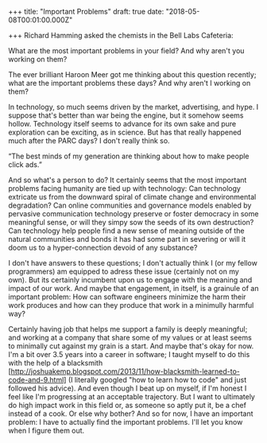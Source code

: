 
+++
title: "Important Problems"
draft: true
date: "2018-05-08T00:01:00.000Z"

+++
Richard Hamming asked the chemists in the Bell Labs Cafeteria:

What are the most important problems in your field? And why aren't you working
on them?

The ever brilliant Haroon Meer got me thinking about this question recently;
what are the important problems these days? And why aren't I working on them?

In technology, so much seems driven by the market, advertising, and hype. I
suppose that's better than war being the engine, but it somehow seems hollow.
Technology itself seems to advance for its own sake and pure exploration can be
exciting, as in science. But has that really happened much after the PARC days?
I don't really think so.

“The best minds of my generation are thinking about how to make people click
ads.”

And so what's a person to do? It certainly seems that the most important
problems facing humanity are tied up with technology: Can technology extricate
us from the downward spiral of climate change and environmental degradation? Can
online communities and governance models enabled by pervasive communication
technology preserve or foster democracy in some meaningful sense, or will they
simpy sow the seeds of its own destruction? Can technology help people find a
new sense of meaning outside of the natural communities and bonds it has had
some part in severing or will it doom us to a hyper-connection devoid of any
substance?

I don't have answers to these questions; I don't actually think I (or my fellow
programmers) am equipped to adress these issue (certainly not on my own). But
its certainly incumbent upon us to engage with the meaning and impact of our
work. And maybe that engagement, in itself, is a grainule of an important
problem: How can software engineers minimize the harm their work produces and
how can they produce that work in a minimully harmful way?

Certainly having job that helps me support a family is deeply meaningful; and
working at a company that share some of my values or at least seems to minimally
cut against my grain is a start. And maybe that's okay for now. I'm a bit over
3.5 years into a career in software; I taught myself to do this with the help
of
a blacksmith
[http://joshuakemp.blogspot.com/2013/11/how-blacksmith-learned-to-code-and-9.html]
 (I literally googled "how to learn how to code" and just followed his advice).
And even though I beat up on myself, if I'm honest I feel like I'm progressing
at an acceptable trajectory. But I want to ultimately do high impact work in
this field or, as someone so aptly put it, be a chef instead of a cook. Or else
why bother? And so for now, I have an important problem: I have to actually find
 the important problems. I'll let you know when I figure them out.

